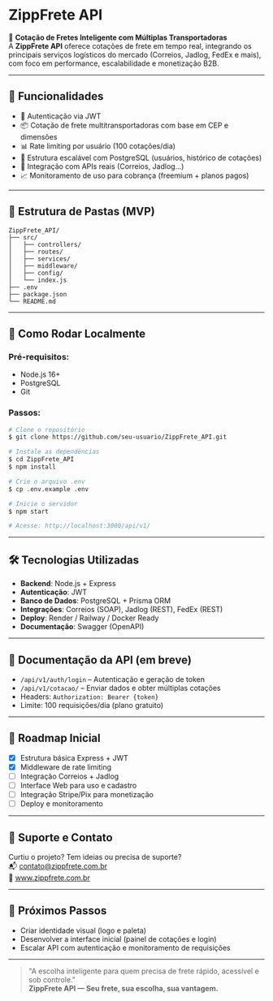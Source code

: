 

# ZippFrete API

🚚 **Cotação de Fretes Inteligente com Múltiplas Transportadoras**  
A **ZippFrete API** oferece cotações de frete em tempo real, integrando os principais serviços logísticos do mercado (Correios, Jadlog, FedEx e mais), com foco em performance, escalabilidade e monetização B2B. 

---

## 📌 Funcionalidades
- 🔐 Autenticação via JWT
- 📦 Cotação de frete multitransportadoras com base em CEP e dimensões
- 📊 Rate limiting por usuário (100 cotações/dia)
- 💾 Estrutura escalável com PostgreSQL (usuários, histórico de cotações)
- 🧩 Integração com APIs reais (Correios, Jadlog...)
- 📈 Monitoramento de uso para cobrança (freemium + planos pagos)

---

## 📂 Estrutura de Pastas (MVP)
```
ZippFrete_API/
├── src/
│   ├── controllers/
│   ├── routes/
│   ├── services/
│   ├── middleware/
│   ├── config/
│   └── index.js
├── .env
├── package.json
└── README.md
```

---

## 🚀 Como Rodar Localmente

### Pré-requisitos:
- Node.js 16+
- PostgreSQL
- Git

### Passos:
```bash
# Clone o repositório
$ git clone https://github.com/seu-usuario/ZippFrete_API.git

# Instale as dependências
$ cd ZippFrete_API
$ npm install

# Crie o arquivo .env
$ cp .env.example .env

# Inicie o servidor
$ npm start

# Acesse: http://localhost:3000/api/v1/
```

---

## 🛠️ Tecnologias Utilizadas
- **Backend**: Node.js + Express
- **Autenticação**: JWT
- **Banco de Dados**: PostgreSQL + Prisma ORM
- **Integrações**: Correios (SOAP), Jadlog (REST), FedEx (REST)
- **Deploy**: Render / Railway / Docker Ready
- **Documentação**: Swagger (OpenAPI)

---

## 📖 Documentação da API (em breve)
- `/api/v1/auth/login` – Autenticação e geração de token
- `/api/v1/cotacao/` – Enviar dados e obter múltiplas cotações
- Headers: `Authorization: Bearer {token}`
- Limite: 100 requisições/dia (plano gratuito)

---

## 💼 Roadmap Inicial
- [x] Estrutura básica Express + JWT
- [x] Middleware de rate limiting
- [ ] Integração Correios + Jadlog
- [ ] Interface Web para uso e cadastro
- [ ] Integração Stripe/Pix para monetização
- [ ] Deploy e monitoramento

---

## 📢 Suporte e Contato
Curtiu o projeto? Tem ideias ou precisa de suporte?  
📬 contato@zippfrete.com.br  
🔗 www.zippfrete.com.br  

---

## 🧩 Próximos Passos
- Criar identidade visual (logo e paleta)
- Desenvolver a interface inicial (painel de cotações e login)
- Escalar API com autenticação e monitoramento de requisições

---

> "A escolha inteligente para quem precisa de frete rápido, acessível e sob controle."  
**ZippFrete API — Seu frete, sua escolha, sua vantagem.**
